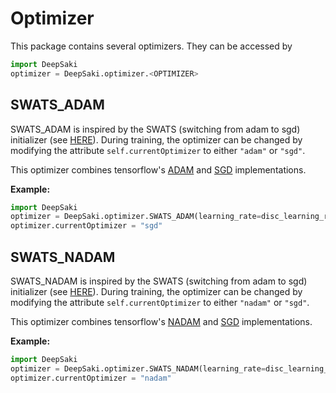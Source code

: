# Optimizer
This package contains several optimizers. They can be accessed by 
```python
import DeepSaki
optimizer = DeepSaki.optimizer.<OPTIMIZER>
```
  
## SWATS_ADAM
SWATS_ADAM is inspired by the SWATS (switching from adam to sgd) initializer (see [HERE](http://arxiv.org/abs/1712.07628)).
During training, the optimizer can be changed by modifying the attribute ```self.currentOptimizer``` to either ```"adam"``` or ```"sgd"```.

This optimizer combines tensorflow's [ADAM](https://github.com/tensorflow/tensorflow/blob/85c8b2a817f95a3e979ecd1ed95bff1dc1335cff/tensorflow/python/keras/optimizer_v2/adam.py) and [SGD](https://github.com/tensorflow/tensorflow/blob/85c8b2a817f95a3e979ecd1ed95bff1dc1335cff/tensorflow/python/keras/optimizer_v2/gradient_descent.py) implementations.

**Example:**
```python
import DeepSaki
optimizer = DeepSaki.optimizer.SWATS_ADAM(learning_rate=disc_learning_rate, beta_1=0.5, amsgrad=False, momentum=0.9, nesterov=False)
optimizer.currentOptimizer = "sgd"
```


## SWATS_NADAM
SWATS_NADAM is inspired by the SWATS (switching from adam to sgd) initializer (see [HERE](http://arxiv.org/abs/1712.07628)).
During training, the optimizer can be changed by modifying the attribute ```self.currentOptimizer``` to either ```"nadam"``` or ```"sgd"```.

This optimizer combines tensorflow's [NADAM](https://github.com/tensorflow/tensorflow/blob/85c8b2a817f95a3e979ecd1ed95bff1dc1335cff/tensorflow/python/keras/optimizer_v2/nadam.py) and [SGD](https://github.com/tensorflow/tensorflow/blob/85c8b2a817f95a3e979ecd1ed95bff1dc1335cff/tensorflow/python/keras/optimizer_v2/gradient_descent.py) implementations.

**Example:**
```python
import DeepSaki
optimizer = DeepSaki.optimizer.SWATS_NADAM(learning_rate=disc_learning_rate, beta_1=0.5, momentum=0.9, nesterov=False)
optimizer.currentOptimizer = "nadam"
```
